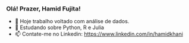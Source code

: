 ### Olá! Prazer, Hamid Fujita! 

- 🔭 Hoje trabalho voltado com análise de dados.
- 🌱 Estudando sobre  Python, R e Julia
- 📫 Contate-me no Linkedin: https://www.linkedin.com/in/hamidkhani

          
          
